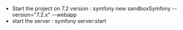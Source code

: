 - Start the project on 7.2 version : symfony new sandboxSymfony --version="7.2.x" --webapp
- start the server : symfony server:start